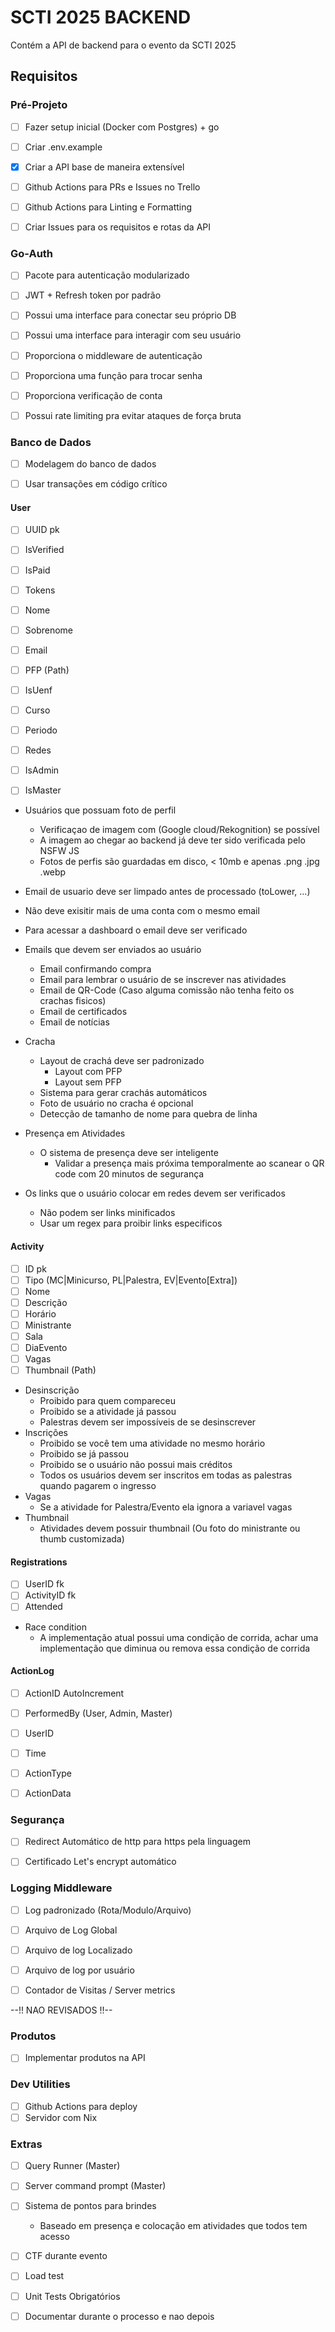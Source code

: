 # SCTI 2025 BACKEND

Contém a API de backend para o evento da SCTI 2025

## Requisitos

### Pré-Projeto
- [ ] Fazer setup inicial (Docker com Postgres) + go
- [ ] Criar .env.example
- [x] Criar a API base de maneira extensível
- [ ] Github Actions para PRs e Issues no Trello
- [ ] Github Actions para Linting e Formatting
- [ ] Criar Issues para os requisitos e rotas da API


### Go-Auth
- [ ] Pacote para autenticação modularizado
- [ ] JWT + Refresh token por padrão
- [ ] Possui uma interface para conectar seu próprio DB
- [ ] Possui uma interface para interagir com seu usuário
- [ ] Proporciona o middleware de  autenticação
- [ ] Proporciona uma função para trocar senha
- [ ] Proporciona verificação de conta
- [ ] Possui rate limiting pra evitar ataques de força bruta


### Banco de Dados
- [ ] Modelagem do banco de dados
- [ ] Usar transações em código crítico


#### User
- [ ] UUID pk
- [ ] IsVerified
- [ ] IsPaid
- [ ] Tokens
- [ ] Nome
- [ ] Sobrenome
- [ ] Email
- [ ] PFP (Path)
- [ ] IsUenf
- [ ] Curso
- [ ] Periodo
- [ ] Redes
- [ ] IsAdmin
- [ ] IsMaster


- Usuários que possuam foto de perfil
    - Verificaçao de imagem com (Google cloud/Rekognition) se possível
    - A imagem ao chegar ao backend já deve ter sido verificada pelo NSFW JS
    - Fotos de perfis são guardadas em disco, < 10mb e apenas .png .jpg .webp

- Email de usuario deve ser limpado antes de processado (toLower, ...)
- Não deve exisitir mais de uma conta com o mesmo email
- Para acessar a dashboard o email deve ser verificado
- Emails que devem ser enviados ao usuário
    - Email confirmando compra
    - Email para lembrar o usuário de se inscrever nas atividades
    - Email de QR-Code (Caso alguma comissão não tenha feito os crachas fisicos)
    - Email de certificados
    - Email de notícias

- Cracha
    - Layout de crachá deve ser padronizado
        - Layout com PFP
        - Layout sem PFP
    - Sistema para gerar crachás automáticos
    - Foto de usuário no cracha é opcional
    - Detecção de tamanho de nome para quebra de linha

- Presença em Atividades
    - O sistema de presença deve ser inteligente
        - Validar a presença mais próxima temporalmente ao scanear o QR code com 20 minutos de segurança

- Os links que o usuário colocar em redes devem ser verificados
    - Não podem ser links minificados
    - Usar um regex para proibir links especificos


#### Activity
- [ ] ID pk
- [ ] Tipo (MC|Minicurso, PL|Palestra, EV|Evento[Extra])
- [ ] Nome
- [ ] Descrição
- [ ] Horário
- [ ] Ministrante
- [ ] Sala
- [ ] DiaEvento
- [ ] Vagas
- [ ] Thumbnail (Path)

- Desinscrição
    - Proibido para quem compareceu
    - Proibido se a atividade já passou
    - Palestras devem ser impossíveis de se desinscrever
- Inscrições
    - Proibido se você tem uma atividade no mesmo horário
    - Proibido se já passou
    - Proibido se o usuário não possui mais créditos
    - Todos os usuários devem ser inscritos em todas as palestras quando pagarem o ingresso
- Vagas
    - Se a atividade for Palestra/Evento ela ignora a variavel vagas
- Thumbnail
    - Atividades devem possuir thumbnail (Ou foto do ministrante ou thumb customizada)


#### Registrations
- [ ] UserID fk
- [ ] ActivityID fk
- [ ] Attended

- Race condition
    - A implementação atual possui uma condição de corrida, achar uma implementação que diminua ou remova essa condição de corrida

 
#### ActionLog
- [ ] ActionID AutoIncrement
- [ ] PerformedBy (User, Admin, Master)
- [ ] UserID
- [ ] Time
- [ ] ActionType
- [ ] ActionData


### Segurança
- [ ] Redirect Automático de http para https pela linguagem
- [ ] Certificado Let's encrypt automático


### Logging Middleware
- [ ] Log padronizado (Rota/Modulo/Arquivo)
- [ ] Arquivo de Log Global
- [ ] Arquivo de log Localizado
- [ ] Arquivo de log por usuário
- [ ] Contador de Visitas / Server metrics


--!! NAO REVISADOS !!--
### Produtos
- [ ] Implementar produtos na API

### Dev Utilities
- [ ] Github Actions para deploy
- [ ] Servidor com Nix

### Extras
- [ ] Query Runner (Master)
- [ ] Server command prompt (Master)
- [ ] Sistema de pontos para brindes
    - Baseado em presença e colocação em atividades que todos tem acesso
- [ ] CTF durante evento
- [ ] Load test
- [ ] Unit Tests Obrigatórios
- [ ] Documentar durante o processo e nao depois

